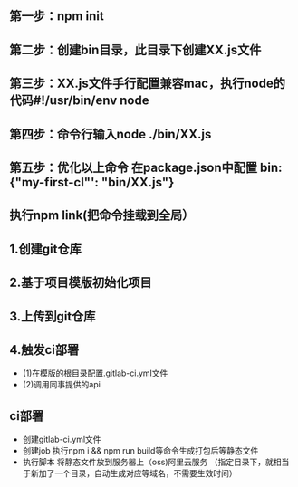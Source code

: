 ## 第一步：npm init
## 第二步：创建bin目录，此目录下创建XX.js文件
## 第三步：XX.js文件手行配置兼容mac，执行node的代码#!/usr/bin/env node
## 第四步：命令行输入node ./bin/XX.js
## 第五步：优化以上命令 在package.json中配置 bin:{"my-first-cl"': "bin/XX.js"}
## 执行npm link(把命令挂载到全局）

## 1.创建git仓库
## 2.基于项目模版初始化项目
## 3.上传到git仓库
## 4.触发ci部署
- (1)在模版的根目录配置.gitlab-ci.yml文件
- (2)调用同事提供的api

## ci部署
- 创建gitlab-ci.yml文件
- 创建job 执行npm i && npm run build等命令生成打包后等静态文件
- 执行脚本 将静态文件放到服务器上（oss)阿里云服务 （指定目录下，就相当于新加了一个目录，自动生成对应等域名，不需要生效时间）
